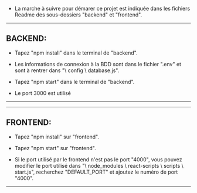 - La marche à suivre pour démarer ce projet est indiquée dans les fichiers Readme des sous-dossiers "backend" et "frontend".

--------------------------------------------------------------------------------------------------
BACKEND:
--------------------------------------------------------------------------------------------------
- Tapez "npm install" dans le terminal de "backend".

- Les informations de connexion à la BDD sont dans le fichier ".env" et sont à rentrer dans "\ config \ database.js".

- Tapez "npm start" dans le terminal de "backend".

- Le port 3000 est utilisé
--------------------------------------------------------------------------------------------------



--------------------------------------------------------------------------------------------------
FRONTEND:
--------------------------------------------------------------------------------------------------
- Tapez "npm install" sur "frontend".

- Tapez "npm start" sur "frontend".

- Si le port utilisé par le frontend n'est pas le port "4000", vous pouvez modifier le port utilisé dans "\ node_modules \ react-scripts \ scripts \ start.js", recherchez "DEFAULT_PORT" et ajoutez le numéro de port "4000".
--------------------------------------------------------------------------------------------------
